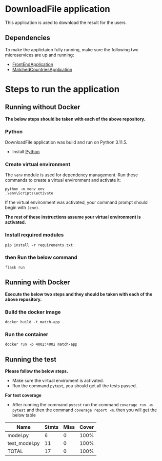 # DownloadFile application
This application is used to download the result for the users.

## Dependencies

To make the applictaion fully running, make sure the following two microservices are up and running:

* [FrontEndApplication](https://github.com/mkdadche/IsoApplication/tree/main/applications/FrontEndApplication)
* [MatchedCountriesApplication](https://github.com/mkdadche/IsoApplication/tree/main/applications/MatchedCountriesApplication)

# Steps to run the application
## Running without Docker
**The below steps should be taken with each of the above repository.**
### Python

DownloadFile application was build and run on Python 3.11.5.

* Install [Python](https://www.python.org/downloads/)

### Create virtual environment

The `venv` module is used for dependency management. Run these commands to create a virtual environment and activate it:

```
python -m venv env
.\env\Scripts\activate
```

If the virtual environment was activated, your command prompt should begin with `(env)`.

**The rest of these instructions assume your virtual environment is activated.**

### Install required modules

```
pip install -r requirements.txt
```

### then Run the below command
```
flask run
```

## Running with Docker
**Execute the below two steps and they should be taken with each of the above repository.**
### Build the docker image
```
docker build -t match-app .
```

### Run the container
```
docker run -p 4002:4002 match-app
```

## Running the test
**Please follow the below steps.**
* Make sure the virtual enviroment is activated.
* Run the command `pytest`, you should get all the tests passed.

**For test coverage**
* After running the command `pytest` run the command `coverage run -m pytest` and then the command `coverage report -m`. then you will get the below table

| Name         | Stmts | Miss | Cover |
|--------------|-------|------|-------|
| model.py     |  6    | 0    | 100%  |
| test_model.py| 11    | 0    | 100%  |
| TOTAL        | 17    | 0    | 100%  |

